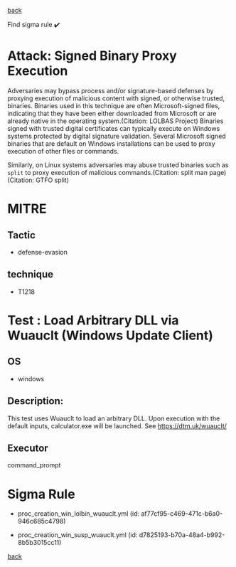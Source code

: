 
[back](../index.md)

Find sigma rule :heavy_check_mark: 

# Attack: Signed Binary Proxy Execution 

Adversaries may bypass process and/or signature-based defenses by proxying execution of malicious content with signed, or otherwise trusted, binaries. Binaries used in this technique are often Microsoft-signed files, indicating that they have been either downloaded from Microsoft or are already native in the operating system.(Citation: LOLBAS Project) Binaries signed with trusted digital certificates can typically execute on Windows systems protected by digital signature validation. Several Microsoft signed binaries that are default on Windows installations can be used to proxy execution of other files or commands.

Similarly, on Linux systems adversaries may abuse trusted binaries such as <code>split</code> to proxy execution of malicious commands.(Citation: split man page)(Citation: GTFO split)

# MITRE
## Tactic
  - defense-evasion


## technique
  - T1218


# Test : Load Arbitrary DLL via Wuauclt (Windows Update Client)
## OS
  - windows


## Description:
This test uses Wuauclt to load an arbitrary DLL. Upon execution with the default inputs, calculator.exe will be launched. 
See https://dtm.uk/wuauclt/


## Executor
command_prompt

# Sigma Rule
 - proc_creation_win_lolbin_wuauclt.yml (id: af77cf95-c469-471c-b6a0-946c685c4798)

 - proc_creation_win_susp_wuauclt.yml (id: d7825193-b70a-48a4-b992-8b5b3015cc11)



[back](../index.md)
